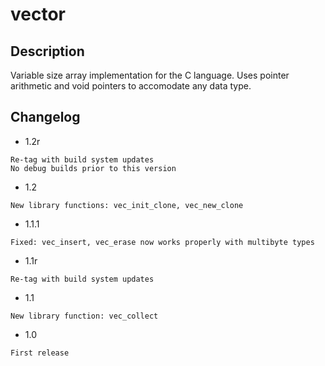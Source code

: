 # vector

## Description

Variable size array implementation for the C language. Uses pointer arithmetic
and void pointers to accomodate any data type.

## Changelog

- 1.2r
```
Re-tag with build system updates
No debug builds prior to this version
```

- 1.2
```
New library functions: vec_init_clone, vec_new_clone
```

- 1.1.1
```
Fixed: vec_insert, vec_erase now works properly with multibyte types
```

- 1.1r
```
Re-tag with build system updates
```

- 1.1
```
New library function: vec_collect
```
- 1.0
```
First release
```
